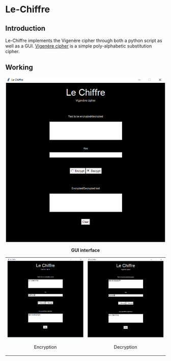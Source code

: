 # Le-Chiffre

<h2>Introduction</h2>

<p>Le-Chiffre implements the Vigenère cipher through both a python script as well as a GUI. <a href="https://en.wikipedia.org/wiki/Vigen%C3%A8re_cipher">Vigenère cipher</a> is a simple poly-alphabetic substitution cipher.</p>

<h2>Working</h2>

<p align="center">
<img src="Assets/gui.PNG" width="500">
</p>
<p align="center">
  <b>GUI interface</b>
</p>

<p align="center">
<table>
  <tr>
  <td><img src="Assets/encryption.PNG"></td>
  <td><img src="Assets/decryption.PNG"></td>
  </tr>
  <tr>
  <td><p align="center">Encryption</p></td>
  <td><p align="center">Decryption</p></td>
  </tr>
</table>
</p>
